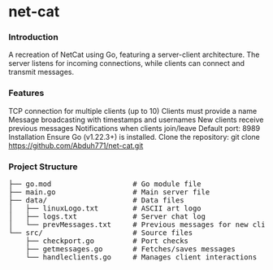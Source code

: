 # net-cat
### Introduction
A recreation of NetCat using Go, featuring a server-client architecture. The server listens for incoming connections, while clients can connect and transmit messages.

### Features
TCP connection for multiple clients (up to 10)
Clients must provide a name
Message broadcasting with timestamps and usernames
New clients receive previous messages
Notifications when clients join/leave
Default port: 8989
Installation
Ensure Go (v1.22.3+) is installed.
Clone the repository:
git clone https://github.com/Abduh771/net-cat.git

### Project Structure
<pre>
├── go.mod                   # Go module file
├── main.go                  # Main server file
├── data/                    # Data files
│   ├── linuxLogo.txt        # ASCII art logo
│   ├── logs.txt             # Server chat log
│   └── prevMessages.txt     # Previous messages for new clients
└── src/                     # Source files
    ├── checkport.go         # Port checks
    ├── getmessages.go       # Fetches/saves messages
    └── handleclients.go     # Manages client interactions
<pre>
